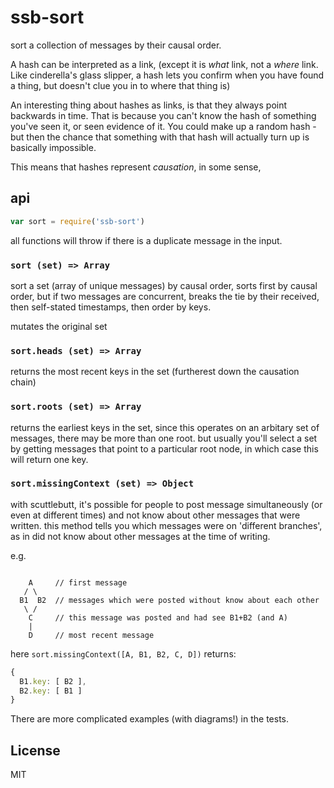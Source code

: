 # ssb-sort

sort a collection of messages by their causal order.

A hash can be interpreted as a link,
(except it is _what_ link, not a _where_ link.
Like cinderella's glass slipper, a hash lets you confirm
when you have found a thing, but doesn't clue you in to
where that thing is)

An interesting thing about hashes as links, is that they
always point backwards in time. That is because you can't
know the hash of something you've seen it, or seen evidence of it.
You could make up a random hash - but then the chance that
something with that hash will actually turn up is basically impossible.

This means that hashes represent _causation_, in some sense,

## api

``` js
var sort = require('ssb-sort')
```

all functions will throw if there is a duplicate message in the input.

### `sort (set) => Array`

sort a set (array of unique messages) by causal order,
sorts first by causal order, but if two messages are concurrent,
breaks the tie by their received, then self-stated timestamps, then order by keys.

mutates the original set

### `sort.heads (set) => Array`

returns the most recent keys in the set (furtherest down the
causation chain)

### `sort.roots (set) => Array`

returns the earliest keys in the set, since this operates
on an arbitary set of messages, there may be more than one root.
but usually you'll select a set by getting messages that point
to a particular root node, in which case this will return one key.

### `sort.missingContext (set) => Object`

with scuttlebutt, it's possible for people to post message simultaneously 
(or even at different times) and not know about other messages that were written.
this method tells you which messages were on 'different branches', 
as in did not know about other messages at the time of writing.

e.g. 

```

    A     // first message
   / \
  B1  B2  // messages which were posted without know about each other
   \ /
    C     // this message was posted and had see B1+B2 (and A)
    |
    D     // most recent message
```

here `sort.missingContext([A, B1, B2, C, D])` returns:

```js
{
  B1.key: [ B2 ],
  B2.key: [ B1 ]
}
```

There are more complicated examples (with diagrams!) in the tests.

## License

MIT

